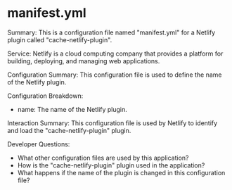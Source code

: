 # manifest.yml

Summary:
This is a configuration file named "manifest.yml" for a Netlify plugin called "cache-netlify-plugin".

Service:
Netlify is a cloud computing company that provides a platform for building, deploying, and managing web applications.

Configuration Summary:
This configuration file is used to define the name of the Netlify plugin.

Configuration Breakdown:
- name: The name of the Netlify plugin.

Interaction Summary:
This configuration file is used by Netlify to identify and load the "cache-netlify-plugin" plugin.

Developer Questions:
- What other configuration files are used by this application?
- How is the "cache-netlify-plugin" plugin used in the application?
- What happens if the name of the plugin is changed in this configuration file?